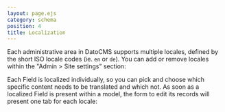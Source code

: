 ```yaml
---
layout: page.ejs
category: schema
position: 4
title: Localization
---
```


Each administrative area in DatoCMS supports multiple locales, defined by the short ISO locale codes (ie. `en` or `de`). You can add or remove locales within the "Admin > Site settings" section:

Each Field is localized individually, so you can pick and choose which specific content needs to be translated and which not. As soon as a localized Field is present within a model, the form to edit its records will present one tab for each locale:




